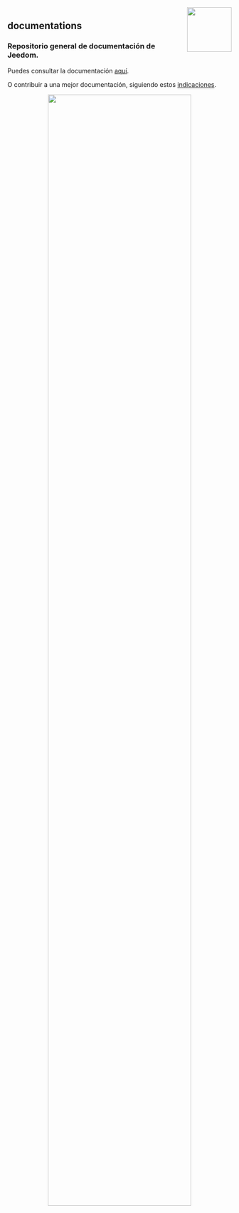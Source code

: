 <img align="right" src="https://www.jeedom.com/site/logo.png" width="100">

## documentations

### Repositorio general de documentación de Jeedom.

Puedes consultar la documentación [aquí](https://doc.jeedom.com).

O contribuir a una mejor documentación, siguiendo estos [indicaciones](https://doc.jeedom.com/en_US/contribute/doc).

<p align="center">
<img src="https://doc.jeedom.com/img/img_home.png" width="80%">
</p>
